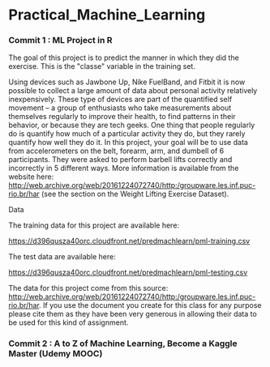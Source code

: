# Practical_Machine_Learning

### Commit 1 : ML Project in R
The goal of this project is to predict the manner in which they did the exercise.
This is the "classe" variable in the training set. 


Using devices such as Jawbone Up, Nike FuelBand, and Fitbit it is now possible to collect a large amount of data about
personal activity relatively inexpensively. These type of devices are part of the quantified self movement – a group of
enthusiasts who take measurements about themselves regularly to improve their health, to find patterns in their behavior, 
or because they are tech geeks. One thing that people regularly do is quantify how much of a particular activity they do, 
but they rarely quantify how well they do it. In this project, your goal will be to use data from accelerometers on the belt, 
forearm, arm, and dumbell of 6 participants. They were asked to perform barbell lifts correctly and incorrectly in 5 different ways.
More information is available from the website here: http://web.archive.org/web/20161224072740/http:/groupware.les.inf.puc-rio.br/har
(see the section on the Weight Lifting Exercise Dataset).

Data

The training data for this project are available here:

https://d396qusza40orc.cloudfront.net/predmachlearn/pml-training.csv

The test data are available here:

https://d396qusza40orc.cloudfront.net/predmachlearn/pml-testing.csv

The data for this project come from this source: http://web.archive.org/web/20161224072740/http:/groupware.les.inf.puc-rio.br/har. 
If you use the document you create for this class for any purpose please cite them as they have been very generous in allowing their 
data to be used for this kind of assignment.

### Commit 2 : A to Z of Machine Learning, Become a Kaggle Master (Udemy MOOC)
